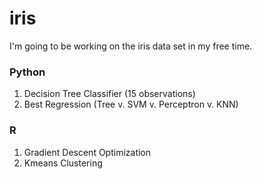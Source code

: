 # iris

I'm going to be working on the iris data set in my free time. 

### Python 
1. Decision Tree Classifier (15 observations)
2. Best Regression (Tree v. SVM v. Perceptron v. KNN)

### R
1. Gradient Descent Optimization
2. Kmeans Clustering
